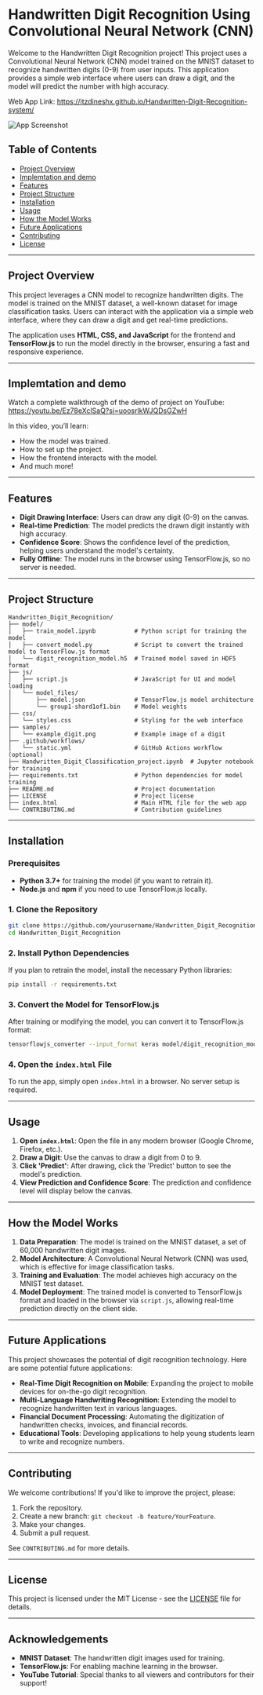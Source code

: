 # Handwritten Digit Recognition Using Convolutional Neural Network (CNN)

Welcome to the Handwritten Digit Recognition project! This project uses a Convolutional Neural Network (CNN) model trained on the MNIST dataset to recognize handwritten digits (0-9) from user inputs. This application provides a simple web interface where users can draw a digit, and the model will predict the number with high accuracy.

Web App Link: https://itzdineshx.github.io/Handwritten-Digit-Recognition-system/

![App Screenshot](download.png)

## Table of Contents
- [Project Overview](#project-overview)
- [Implemtation and demo](#implementation-demo)
- [Features](#features)
- [Project Structure](#project-structure)
- [Installation](#installation)
- [Usage](#usage)
- [How the Model Works](#how-the-model-works)
- [Future Applications](#future-applications)
- [Contributing](#contributing)
- [License](#license)

---

## Project Overview

This project leverages a CNN model to recognize handwritten digits. The model is trained on the MNIST dataset, a well-known dataset for image classification tasks. Users can interact with the application via a simple web interface, where they can draw a digit and get real-time predictions.

The application uses **HTML, CSS, and JavaScript** for the frontend and **TensorFlow.js** to run the model directly in the browser, ensuring a fast and responsive experience.

---

## Implemtation and demo

Watch a complete walkthrough of the demo of project on YouTube: https://youtu.be/Ez78eXclSaQ?si=uoosrlkWJQDsGZwH

In this video, you’ll learn:
- How the model was trained.
- How to set up the project.
- How the frontend interacts with the model.
- And much more!

---

## Features

- **Digit Drawing Interface**: Users can draw any digit (0-9) on the canvas.
- **Real-time Prediction**: The model predicts the drawn digit instantly with high accuracy.
- **Confidence Score**: Shows the confidence level of the prediction, helping users understand the model's certainty.
- **Fully Offline**: The model runs in the browser using TensorFlow.js, so no server is needed.

---

## Project Structure

```
Handwritten_Digit_Recognition/
├── model/
│   ├── train_model.ipynb           # Python script for training the model
│   ├── convert_model.py            # Script to convert the trained model to TensorFlow.js format
│   └── digit_recognition_model.h5  # Trained model saved in HDF5 format
├── js/
│   ├── script.js                   # JavaScript for UI and model loading
│   └── model_files/
│       ├── model.json              # TensorFlow.js model architecture
│       └── group1-shard1of1.bin    # Model weights
├── css/
│   └── styles.css                  # Styling for the web interface
├── samples/
│   └── example_digit.png           # Example image of a digit
├── .github/workflows/
│   └── static.yml                  # GitHub Actions workflow (optional)
├── Handwritten_Digit_Classification_project.ipynb  # Jupyter notebook for training
├── requirements.txt                # Python dependencies for model training
├── README.md                       # Project documentation
├── LICENSE                         # Project license
├── index.html                      # Main HTML file for the web app
└── CONTRIBUTING.md                 # Contribution guidelines
```

---

## Installation

### Prerequisites
- **Python 3.7+** for training the model (if you want to retrain it).
- **Node.js** and **npm** if you need to use TensorFlow.js locally.

### 1. Clone the Repository

```bash
git clone https://github.com/yourusername/Handwritten_Digit_Recognition.git
cd Handwritten_Digit_Recognition
```

### 2. Install Python Dependencies

If you plan to retrain the model, install the necessary Python libraries:

```bash
pip install -r requirements.txt
```

### 3. Convert the Model for TensorFlow.js 

After training or modifying the model, you can convert it to TensorFlow.js format:

```bash
tensorflowjs_converter --input_format keras model/digit_recognition_model.h5 js/model_files
```

### 4. Open the `index.html` File

To run the app, simply open `index.html` in a browser. No server setup is required.

---

## Usage

1. **Open `index.html`**: Open the file in any modern browser (Google Chrome, Firefox, etc.).
2. **Draw a Digit**: Use the canvas to draw a digit from 0 to 9.
3. **Click 'Predict'**: After drawing, click the 'Predict' button to see the model's prediction.
4. **View Prediction and Confidence Score**: The prediction and confidence level will display below the canvas.

---

## How the Model Works

1. **Data Preparation**: The model is trained on the MNIST dataset, a set of 60,000 handwritten digit images.
2. **Model Architecture**: A Convolutional Neural Network (CNN) was used, which is effective for image classification tasks.
3. **Training and Evaluation**: The model achieves high accuracy on the MNIST test dataset.
4. **Model Deployment**: The trained model is converted to TensorFlow.js format and loaded in the browser via `script.js`, allowing real-time prediction directly on the client side.

---

## Future Applications

This project showcases the potential of digit recognition technology. Here are some potential future applications:
- **Real-Time Digit Recognition on Mobile**: Expanding the project to mobile devices for on-the-go digit recognition.
- **Multi-Language Handwriting Recognition**: Extending the model to recognize handwritten text in various languages.
- **Financial Document Processing**: Automating the digitization of handwritten checks, invoices, and financial records.
- **Educational Tools**: Developing applications to help young students learn to write and recognize numbers.

---

## Contributing

We welcome contributions! If you'd like to improve the project, please:
1. Fork the repository.
2. Create a new branch: `git checkout -b feature/YourFeature`.
3. Make your changes.
4. Submit a pull request.

See `CONTRIBUTING.md` for more details.

---

## License

This project is licensed under the MIT License - see the [LICENSE](LICENSE) file for details.

---

## Acknowledgements

- **MNIST Dataset**: The handwritten digit images used for training.
- **TensorFlow.js**: For enabling machine learning in the browser.
- **YouTube Tutorial**: Special thanks to all viewers and contributors for their support!
